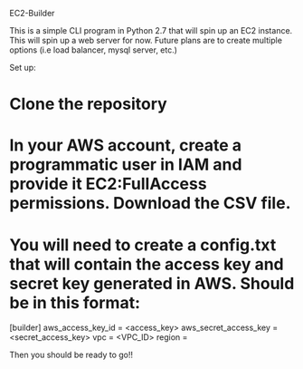 EC2-Builder

This is a simple CLI program in Python 2.7 that will spin up an EC2 instance. This will spin up a web server for now. Future plans are to create multiple options (i.e load balancer, mysql server, etc.)


Set up:

# Clone the repository
# In your AWS account, create a programmatic user in IAM and provide it EC2:FullAccess permissions. Download the CSV file.
# You will need to create a config.txt that will contain the access key and secret key generated in AWS. Should be in this format:

[builder]
aws_access_key_id = <access_key>
aws_secret_access_key = <secret_access_key>
vpc = <VPC_ID>
region = <region>

Then you should be ready to go!! 

